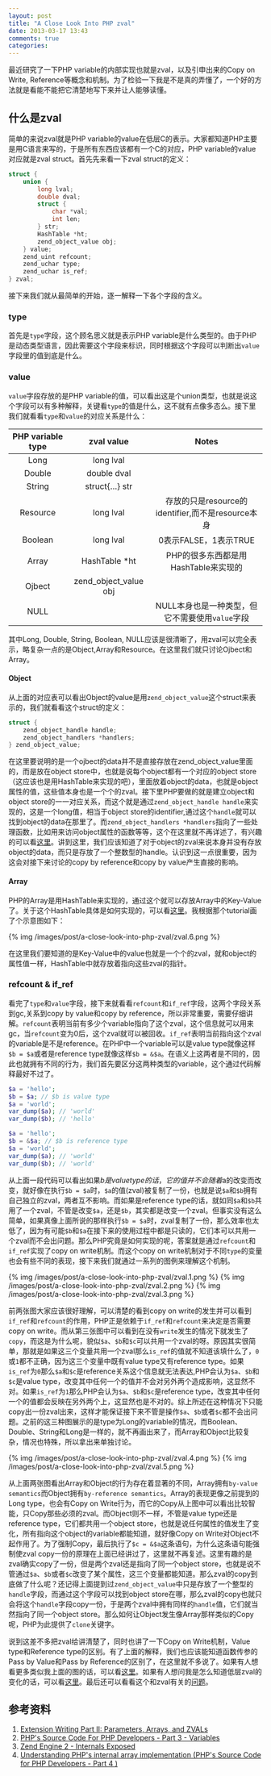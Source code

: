```yaml
---
layout: post
title: "A Close Look Into PHP zval"
date: 2013-03-17 13:43
comments: true
categories: 
---
```


最近研究了一下PHP variable的内部实现也就是zval，以及引申出来的Copy on Write, Reference等概念和机制。为了检验一下我是不是真的弄懂了，一个好的方法就是看能不能把它清楚地写下来并让人能够读懂。

<!-- more -->

## 什么是zval
简单的来说zval就是PHP variable的value在低层C的表示。大家都知道PHP主要是用C语言来写的，于是所有东西应该都有一个C的对应，PHP variable的value对应就是zval struct。首先先来看一下zval struct的定义：
``` c
struct {
    union {
        long lval;
        double dval;
        struct {
            char *val;
            int len;
        } str;
        HashTable *ht;
        zend_object_value obj;
    } value;
    zend_uint refcount;
    zend_uchar type;
    zend_uchar is_ref;
} zval;
```
接下来我们就从最简单的开始，逐一解释一下各个字段的含义。
### type
首先是`type`字段，这个顾名思义就是表示PHP variable是什么类型的。由于PHP是动态类型语言，因此需要这个字段来标识，同时根据这个字段可以判断出`value`字段里的值到底是什么。

### value
`value`字段存放的是PHP variable的值，可以看出这是个union类型，也就是说这个字段可以有多种解释，关键看`type`的值是什么，这不就有点像多态么。接下里我们就看看`type`和`value`的对应关系是什么： 

PHP variable type | zval value            | Notes
:----------------:|:---------------------:|:-----------------------------------------------:
Long              | long lval             |
Double            | double dval           |
String            | struct{…} str         |
Resource          | long lval             | 存放的只是resource的identifier,而不是resource本身
Boolean           | long lval             | 0表示FALSE，1表示TRUE
Array             | HashTable *ht         | PHP的很多东西都是用HashTable来实现的
Ojbect            | zend_object_value obj |
NULL              |                       | NULL本身也是一种类型，但它不需要使用`value`字段

其中Long, Double, String, Boolean, NULL应该是很清晰了，用zval可以完全表示，略复杂一点的是Object,Array和Resource。在这里我们就只讨论Ojbect和Array。  

#### Object
从上面的对应表可以看出Object的value是用`zend_object_value`这个struct来表示的，我们就看看这个struct的定义：

``` c
struct {
    zend_object_handle handle;
    zend_object_handlers *handlers;
} zend_object_value;
```

在这里要说明的是一个ojbect的data并不是直接存放在zend_object_value里面的，而是放在object store中，也就是说每个object都有一个对应的object store（这应该也是用HashTable来实现的吧），里面放着object的data，也就是object属性的值，这些值本身也是一个个的zval。接下里PHP要做的就是建立object和object store的一一对应关系，而这个就是通过`zend_object_handle handle`来实现的，这是一个long值，相当于object store的identifier,通过这个`handle`就可以找到object的data在那里了。而`zend_object_handlers *handlers`指向了一些处理函数，比如用来访问object属性的函数等等，这个在这里就不再详述了，有兴趣的可以看[这里](https://wiki.php.net/internals/engine/objects)。讲到这里，我们应该知道了对于object的zval来说本身并没有存放object的data，而只是存放了一个整数型的handle。认识到这一点很重要，因为这会对接下来讨论的copy by reference和copy by value产生直接的影响。

#### Array
PHP的Array是用HashTable来实现的，通过这个就可以存放Array中的Key-Value了。关于这个HashTable具体是如何实现的，可以看[这里](http://nikic.github.com/2012/03/28/Understanding-PHPs-internal-array-implementation.html)。我根据那个tutorial画了个示意图如下：

{% img /images/post/a-close-look-into-php-zval/zval.6.png %}

在这里我们要知道的是Key-Value中的value也就是一个个的zval，就和object的属性值一样，HashTable中就存放着指向这些zval的指针。

### refcount & if_ref
看完了`type`和`value`字段，接下来就看看`refcount`和`if_ref`字段，这两个字段关系到gc,关系到copy by value和copy by reference，所以非常重要，需要仔细讲解。`refcount`表明当前有多少个variable指向了这个zval，这个信息就可以用来gc，当`refcount`变为0后，这个zval就可以被回收。`if_ref`表明当前指向这个zval的variable是不是reference。在PHP中一个variable可以是value type就像这样`$b = $a`或者是reference type就像这样`$b = &$a`。在语义上这两者是不同的，因此也就拥有不同的行为，我们首先要区分这两种类型的variable，这个通过代码解释最好不过了。

``` PHP
$a = 'hello';
$b = $a; // $b is value type
$a = 'world';
var_dump($a); // 'world'
var_dump($b); // 'hello'

$a = 'hello';
$b = &$a; // $b is reference type
$a = 'world';
var_dump($a); // 'world'
var_dump($b); // 'world'
```

从上面一段代码可以看出如果$b是value type的话，它的值并不会随着$a的改变而改变，就好像在执行`$b = $a`时，`$a`的值(zval)被复制了一份，也就是说`$a`和`$b`拥有自己独立的zval，两者互不影响。而如果是reference type的话，就如同`$a`和`$b`共用了一个zval，不管是改变`$a`，还是`$b`，其实都是改变一个zval。但事实没有这么简单，如果真像上面所说的那样执行`$b = $a`时，zval复制了一份，那么效率也太低了，因为有可能`$b`和`$a`在接下来的使用过程中都是只读的，它们本可以共用一个zval而不会出问题。那么PHP究竟是如何实现的呢，答案就是通过`refcount`和`if_ref`实现了copy on write机制。而这个copy on write机制对于不同`type`的变量也会有些不同的表现，接下来我们就通过一系列的图例来理解这个机制。

{% img /images/post/a-close-look-into-php-zval/zval.1.png %}
{% img /images/post/a-close-look-into-php-zval/zval.2.png %}
{% img /images/post/a-close-look-into-php-zval/zval.3.png %}

前两张图大家应该很好理解，可以清楚的看到copy on write的发生并可以看到`if_ref`和`refcount`的作用，PHP正是依赖于`if_ref`和`refcount`来决定是否需要copy on write。而从第三张图中可以看到在没有`write`发生的情况下就发生了`copy`，而这是为什么呢，貌似`$a`、`$b`和`$c`可以共用一个zval的呀。原因其实很简单，那就是如果这三个变量共用一个zval那么`is_ref`的值就不知道该填什么了，`0`或`1`都不正确，因为这三个变量中既有value type又有reference type。如果`is_ref`为`0`那么`$a`和`$c`是reference关系这个信息就无法表达,PHP会认为`$a`、`$b`和`$c`是value type，改变其中任何一个的值并不会对另外两个造成影响，这显然不对。如果`is_ref`为`1`那么PHP会认为`$a`、`$b`和`$c`是reference type，改变其中任何一个的值都会反映在另外两个上，这显然也是不对的。综上所述在这种情况下只能copy出一份zval出来，这样才能保证接下来不管是操作`$a`、`$b`或者`$c`都不会出问题。之前的这三种图展示的是type为Long的variable的情况，而Boolean、Double、String和Long是一样的，就不再画出来了，而Array和Object比较复杂，情况也特殊，所以拿出来单独讨论。

{% img /images/post/a-close-look-into-php-zval/zval.4.png %}
{% img /images/post/a-close-look-into-php-zval/zval.5.png %}

从上面两张图看出Array和Object的行为存在着显著的不同，Array拥有`by-value semantics`而Object拥有`by-reference semantics`。Array的表现更像之前提到的Long type，也会有Copy on Write行为，而它的Copy从上图中可以看出比较智能，只Copy那些必须的zval。而Object则不一样，不管是value type还是reference type，它们都共用一个object store，也就是说任何属性的值发生了变化，所有指向这个object的variable都能知道，就好像Copy on Write对Object不起作用了。为了强制Copy，最后执行了`$c = &$a`这条语句，为什么这条语句能强制使zval copy一份的原理在上面已经讲过了，这里就不再复述。这里有趣的是zval确实copy了一份，但是两个zval还是指向了同一个object store，也就是说不管通过`$a`、`$b`或者`$c`改变了某个属性，这三个变量都能知道。那么zval的copy到底做了什么呢？还记得上面提到过`zend_object_value`中只是存放了一个整型的`handle`字段，而通过这个字段可以找到object store在哪，那么zval的copy也就只会将这个`handle`字段copy一份，于是两个zval中拥有同样的`handle`值，它们就当然指向了同一个object store。那么如何让Object发生像Array那样类似的Copy呢，PHP为此提供了`clone`关键字。  

说到这差不多把zval给讲清楚了，同时也讲了一下Copy on Write机制，Value type和Reference type的区别。有了上面的解释，我们也应该能知道函数传参的Pass by Value和Pass by Reference的区别了，在这里就不多说了。如果有人想看更多类似我上面的图的话，可以看[这里](http://andrey.hristov.com/projects/php_stuff/Internals%20Exposed.pdf)。如果有人想问我是怎么知道低层zval的变化的话，可以看[这里](http://www.php.net/manual/en/function.debug-zval-dump.php)。最后还可以看看这个和zval有关的[问题](http://stackoverflow.com/questions/10057671/how-foreach-actually-works/)。

## 参考资料
1. [Extension Writing Part II: Parameters, Arrays, and ZVALs](http://devzone.zend.com/317/extension-writing-part-ii-parameters-arrays-and-zvals/)
2. [PHP's Source Code For PHP Developers - Part 3 - Variables](http://blog.ircmaxell.com/2012/03/phps-source-code-for-php-developers_21.html)
3. [Zend Engine 2 - Internals Exposed](http://andrey.hristov.com/projects/php_stuff/Internals%20Exposed.pdf)
4. [Understanding PHP's internal array implementation (PHP's Source Code for PHP Developers - Part 4 )](http://nikic.github.com/2012/03/28/Understanding-PHPs-internal-array-implementation.html)
